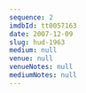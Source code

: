```yaml
---
sequence: 2
imdbId: tt0057163
date: 2007-12-09
slug: hud-1963
medium: null
venue: null
venueNotes: null
mediumNotes: null
---
```


